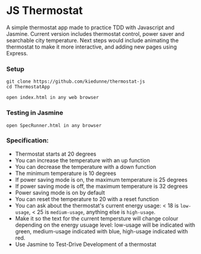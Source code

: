 
# JS Thermostat
A simple thermostat app made to practice TDD with Javascript and Jasmine. Current version includes thermostat control,
power saver and searchable city temperature. Next steps would include animating the thermostat to make it more interactive,
and adding new pages using Express.


### Setup

```
git clone https://github.com/kiedunne/thermostat-js
cd ThermostatApp
```

```
open index.html in any web browser
```

### Testing in Jasmine

```
open SpecRunner.html in any browser
```

### Specification:

* Thermostat starts at 20 degrees
* You can increase the temperature with an up function
* You can decrease the temperature with a down function
* The minimum temperature is 10 degrees
* If power saving mode is on, the maximum temperature is 25 degrees
* If power saving mode is off, the maximum temperature is 32 degrees
* Power saving mode is on by default
* You can reset the temperature to 20 with a reset function
* You can ask about the thermostat's current energy usage: < 18 is `low-usage`, < 25 is `medium-usage`, anything else is `high-usage`.
* Make it so the text for the current tempersture will change colour depending on the energy usuage level: low-usage will be indicated with green, medium-usage indicated with blue, high-usage indicated with red.
* Use Jasmine to Test-Drive Development of a thermostat
